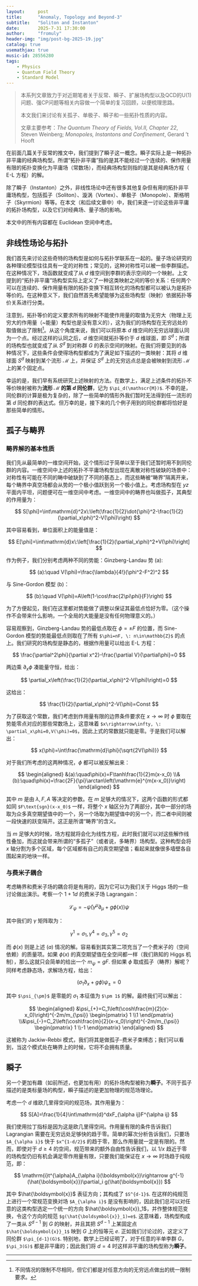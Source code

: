 ```yaml
---
layout:     post
title:      "Anomaly, Topology and Beyond-3"
subtitle:   "Soliton and Instanton"
date:       2025-7-31 17:30:00
author:     "fromuly"
header-img: "img/post-bg-2025-19.jpg"
catalog: true
usemathjax: true
music-id: 28556280
tags:
    - Physics
    - Quantum Field Theory
    - Standard Model
---
```


> 本系列文章致力于对近期笔者关于反常、瞬子、扩展场构型以及QCD的U(1)问题、强CP问题等相关内容做一个简单的复习回顾，以便梳理思路。
>
> 本文我们来讨论有关孤子、单极子、瞬子和一些拓扑性质的内容。
>
> 文章主要参考：*The Quantum Theory of Fields, Vol.II, Chapter 22*, Steven Weinberg; *Monopoles, Instantons and Confinement*, Gerard ’t Hooft


在前面几篇关于反常的推文中，我们提到了瞬子这一概念。瞬子实际上是一种拓扑非平庸的经典场构型。所谓“拓扑非平庸”指的是其不能经过一个连续的、保作用量有限的拓扑变换化为平庸场（常数场），而经典场构型则指的是其是经典场方程（ E-L 方程）的解。

除了瞬子（Instanton）之外，非线性场论中还有很多其他复杂但有用的拓扑非平庸场构型，包括孤子（Soliton）、漩涡（Vortex）、单极子（Monopole）、斯格明子（Skyrmion）等等。在本文（和后续文章中）中，我们来逐一讨论这些非平庸的拓扑场构型，以及它们对经典场、量子场的影响。

本文中的所有内容都在 Euclidean 空间中考虑。

## 非线性场论与拓扑

我们首先来讨论这些奇特的场构型是如何与拓扑学联系在一起的。量子场论研究的各种理论模型往往具有一定的对称性；常见的，这种对称性可以被一些李群描述。在这种情况下，场函数就变成了从 $d$ 维空间到李群的表示空间的一个映射。上文提到的“拓扑非平庸”场构型实际上定义了一种这类映射之间的等价关系：任何两个可以在连续的、保作用量有限的拓扑变换下相互转化的场构型都可以被认为是拓扑等价的。在这种意义下，我们自然首先希望能够为这些场构型（映射）依据拓扑等价关系进行分类。

注意到，拓扑等价的定义要求所有的映射不能使作用量的取值为无穷大（物理上无穷大的作用量（~能量）构型也是没有意义的），这为我们的场构型在无穷远处的取值做出了限制[^1]。从这个角度来说，我们可以将原本 $d$ 维空间的无穷远球面认同为一个点。经过这样的认同之后，$d$ 维空间就拓扑等价于 $d$ 维球面，即 $S^d$；所谓的场构型也就变成了从 $S^d$ 到对称群 $G$ 的表示空间的映射。在我们将要见到的各种情况下，这些条件会使得场构型都成为了满足如下描述的一类映射：其将 $d$ 维球面 $S^d$ 映射到某个流形 $\mathscr{M}$ 上，并保证 $S^d$ 上的无穷远点总是会被映射到流形 $\mathscr{M}$ 上的某个固定点。

幸运的是，我们早有系统研究上述映射的方法。在数学上，满足上述条件的拓扑不等价映射被称为**流形 $\mathscr{M}$ 的第 $d$ 同伦群**，记为 `$\pi_d(\mathscr{M})$`. 不幸的是，同伦群的计算是极为复杂的，除了一些简单的情形外我们暂时无法得到任一流形的第 $d$ 同伦群的表达式。但万幸的是，接下来的几个例子用到的同伦群都将恰好是那些简单的情形。

## 孤子与畴界

### 畴界解的基本性质

我们先从最简单的一维空间开始，这个情形过于简单以至于我们还暂时用不到同伦群的内容。一维空间中上述的拓扑不平庸场构型出现在离散对称性破缺的场景中：对称性有可能在不同的畴中破缺到了不同的基态上，而这些畴被“畴界”隔离开来，每个畴界中真空场都会从势的一个极小值跃到另一个极小值上。考虑场构型在 $yz$ 平面内平坦，问题便可在一维空间中考虑。一维空间中的畴界也叫做孤子，其典型的作用量为：

$$
    S[\phi]=\int\mathrm{d}^2x\:\left(\frac{1}{2}\dot{\phi}^2-\frac{1}{2}(\partial_x\phi)^2-V(\phi)\right)
$$

其中容易看到，单位面积上的能量值是：

$$
    E[\phi]=\int\mathrm{d}x\:\left[\frac{1}{2}(\partial_x\phi)^2+V(\phi)\right]
$$

作为例子，我们分别考虑两种不同的势能：Ginzberg-Landau 势 (a):

$$
    (a):\quad V(\phi)=\frac{\lambda}{4!}(\phi^2-F^2)^2
$$

与 Sine-Gordon 模型 (b)：

$$
    (b):\quad V(\phi)=A\left(1-\cos\frac{2\pi\phi}{F}\right)
$$

为了方便起见，我们在这里都对势能做了调整以保证其最低点恰好为零。（这个操作不会带来什么影响，一个全局的大能量是没有任何物理意义的。）

容易观察到，Ginzberg-Landau 势的最低点取在 $\phi=\pm F$ 的位置，而 Sine-Gordon 模型的势能最低点则取在了所有 `$\phi=nF, \: n\in\mathbb{Z}$` 的点上。我们研究的场构型是静态的，根据作用量可以给出 E-L 方程：

$$
    \frac{\partial^2\phi}{\partial x^2}-\frac{\partial V}{\partial\phi}=0
$$

两边乘 $\partial_x\phi$ 凑能量守恒，给出：

$$
    \partial_x\left(\frac{1}{2}(\partial_x\phi)^2-V(\phi)\right)=0
$$

这给出：

$$
    \frac{1}{2}(\partial_x\phi)^2-V(\phi)=Const
$$

为了获取这个常数，我们考虑到作用量有限的边界条件要求在 $x\rightarrow\infty$ 时 $\phi$ 要取在势能零点对应的那些常数场上，这意味着 `$x\rightarrow\infty, \: \partial_x\phi=0,V(\phi)=0$`，因此上式的常数就只能是零。于是我们可以解出：

$$
    x(\phi)=\int\frac{\mathrm{d}\phi}{\sqrt{2V(\phi)}}
$$

对于我们所考虑的这两种情况，$\phi$ 都可以被反解出来：

$$
\begin{aligned}
    &(a):\quad\phi(x)=F\tanh\frac{1}{2}m(x-x_0)
    \\&(b):\quad\phi(x)=\frac{2F}{\pi}\arctan\left(\mathrm{e}^{m(x-x_0)}\right)
\end{aligned}
$$

其中 $m$ 是由 $\lambda,F,A$ 等决定的参数。在 $m$ 足够大的情况下，这两个函数的形式都如同 `$F\text{sgn}(x-x_0)$` 一样，将整个 $x$ 轴区分为了两部分，其中一部分的场取为众多真空期望值中的一个，另一个场取为期望值中的另一个，而二者中间则被一段快速的跃变隔开。这正是所谓“畴界”的含义。

当 $m$ 足够大的时候，场方程就将会化为线性方程，此时我们就可以对这些解作线性叠加，而这就会带来所谓的“多孤子”（或者说，多畴界）场构型。这种构型会将 $x$ 轴分割为多个区域，每个区域都有自己的真空期望值；看起来就像很多墙壁各自围起来的地块一样。

### 与费米子耦合

考虑畴界和费米子场的耦合将是有用的，因为它可以为我们关于 Higgs 场的一些讨论做出演示。考察一个 $1+1d$ 的费米子场 Lagrangain：

$$
    \mathscr{L}_{\psi}=-\bar{\psi}(\gamma^{\mu}\partial_{\mu}+g\phi(x))\psi
$$

其中我们的 $\gamma$ 矩阵取为：

$$
    \gamma^1=\sigma_1,\gamma^4=\sigma_3,\gamma^5=\sigma_2
$$

而 $\phi(x)$ 则是上述 $(a)$ 情况的解。容易看到其实第二项充当了一个费米子的（空间依赖）的质量项。如果 $\phi(x)$ 的真空期望值在全空间都一样（我们熟知的 Higgs 机制），那么这就只会简单的给出一个 $m_{\psi}=gF$. 但如果 $\phi$ 取成孤子（畴界）解呢？同样考虑静态场，求解场方程，给出：

$$
    (\sigma_1\partial_x+g\phi)\psi_{\pm}=0
$$

其中 `$\psi_{\pm}$` 是零能的 $\sigma_1$ 本征值为 `$\pm 1$` 的解。最终我们可以解出：

$$
\begin{aligned}
    &\psi_{+}=C_1\left(\cosh\frac{m}{2}(x-x_0)\right)^{-2m/m_{\psi}}
    \begin{pmatrix}
        1
        \\1
    \end{pmatrix}
    \\&\psi_{-}=C_2\left(\cosh\frac{m}{2}(x-x_0)\right)^{-2m/m_{\psi}}
    \begin{pmatrix}
        1
        \\-1
    \end{pmatrix}
\end{aligned}
$$

这被称为 Jackiw-Rebbi 模式，我们将其是做孤子-费米子束缚态；我们可以看到，当这个模式处在畴界上的时候，它将不会拥有质量。

## 瞬子

另一个更加有趣（如前所述，也更加有用）的拓扑场构型被称为**瞬子**。不同于孤子描述的是类标量场的构型，瞬子描述的是更加物理的规范场理论。

考虑一个 $d$ 维欧几里得空间的规范场，其作用量为：

$$
    S[A]=\frac{1}{4}\int\mathrm{d}^dxF_{\alpha ij}F^{\alpha ij}
$$

我们使用拉丁指标是因为这是欧几里得空间。作用量有限的条件告诉我们 Lagrangian 需要在无穷远处足够快的趋于零。简单的幂次分析告诉我们，只要场 `$A_{\alpha i}$` 快于 `$x^{1-d/2}$` 的趋于零，那么作用量就一定是有限的。然而，即使对于 $d\geq 4$ 的空间，规范带来的额外自由性告诉我们，以 $1/x$ 趋近于零的场构型仍旧有机会满足零作用量有限，只要我们能保证在 $x\rightarrow\infty$ 时场趋于纯规范，即：

$$
    \mathrm{i}t^{\alpha}A_{\alpha i}(\boldsymbol{x})\rightarrow g^{-1}(\hat{\boldsymbol{x}})\partial_i g(\hat{\boldsymbol{x}})
$$

其中 $\hat{\boldsymbol{x}}$ 表征方向；其构成了 `$S^{d-1}$`. 在这样的纯规范上进行一个常规范变换对场 `$A_{\alpha i}$` 是没有影响的，因此我们总可以对任意的这类构型选定一个统一的方向 $\hat{\boldsymbol{x}}_1$，并作整体规范变换，令这个方向的规范 `$g(\hat{\boldsymbol{x}}_1)=e$`. 这意味着，场构型构成了一类从 $S^{d-1}$ 到 $G$ 的映射，并且其把 $S^{d-1}$ 上某固定点 `$\hat{\boldsymbol{x}}_1$` 映到 $G$ 上的恒等元 $e$. 正如我们讨论过的，这定义了同伦群 `$\pi_{d-1}(G)$`. 特别地，数学上已经证明了，对于任意的半单李群 $G$，`$\pi_3(G)$` 都是非平庸的；因此我们将 $d=4$ 时这样非平庸的场构型称为**瞬子**。

----

[^1]: 不同情况的限制不尽相同，但它们都是对任意方向的无穷远点做出的统一限制要求。